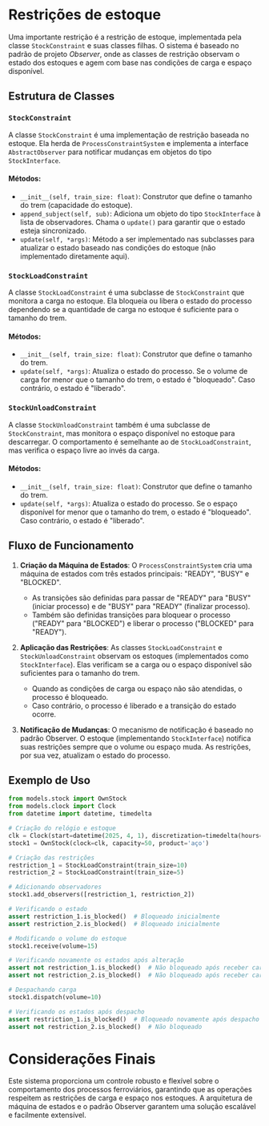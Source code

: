 # Restrições de estoque

Uma importante restrição é a restrição de estoque, implementada pela classe `StockConstraint` e suas classes filhas.
O sistema é baseado no padrão de projeto _Observer_, onde as classes de restrição observam o estado dos estoques e agem com base nas condições de carga e espaço disponível.

## Estrutura de Classes

### `StockConstraint`
A classe `StockConstraint` é uma implementação de restrição baseada no estoque. Ela herda de `ProcessConstraintSystem` e implementa a interface `AbstractObserver` para notificar mudanças em objetos do tipo `StockInterface`.

#### Métodos:
- `__init__(self, train_size: float)`: Construtor que define o tamanho do trem (capacidade do estoque).
- `append_subject(self, sub)`: Adiciona um objeto do tipo `StockInterface` à lista de observadores. Chama o `update()` para garantir que o estado esteja sincronizado.
- `update(self, *args)`: Método a ser implementado nas subclasses para atualizar o estado baseado nas condições do estoque (não implementado diretamente aqui).

### `StockLoadConstraint`
A classe `StockLoadConstraint` é uma subclasse de `StockConstraint` que monitora a carga no estoque. Ela bloqueia ou libera o estado do processo dependendo se a quantidade de carga no estoque é suficiente para o tamanho do trem.

#### Métodos:
- `__init__(self, train_size: float)`: Construtor que define o tamanho do trem.
- `update(self, *args)`: Atualiza o estado do processo. Se o volume de carga for menor que o tamanho do trem, o estado é "bloqueado". Caso contrário, o estado é "liberado".

### `StockUnloadConstraint`
A classe `StockUnloadConstraint` também é uma subclasse de `StockConstraint`, mas monitora o espaço disponível no estoque para descarregar. O comportamento é semelhante ao de `StockLoadConstraint`, mas verifica o espaço livre ao invés da carga.

#### Métodos:
- `__init__(self, train_size: float)`: Construtor que define o tamanho do trem.
- `update(self, *args)`: Atualiza o estado do processo. Se o espaço disponível for menor que o tamanho do trem, o estado é "bloqueado". Caso contrário, o estado é "liberado".


## Fluxo de Funcionamento

1. **Criação da Máquina de Estados**: O `ProcessConstraintSystem` cria uma máquina de estados com três estados principais: "READY", "BUSY" e "BLOCKED". 
   - As transições são definidas para passar de "READY" para "BUSY" (iniciar processo) e de "BUSY" para "READY" (finalizar processo). 
   - Também são definidas transições para bloquear o processo ("READY" para "BLOCKED") e liberar o processo ("BLOCKED" para "READY").

2. **Aplicação das Restrições**: As classes `StockLoadConstraint` e `StockUnloadConstraint` observam os estoques (implementados como `StockInterface`). Elas verificam se a carga ou o espaço disponível são suficientes para o tamanho do trem.
   - Quando as condições de carga ou espaço não são atendidas, o processo é bloqueado.
   - Caso contrário, o processo é liberado e a transição do estado ocorre.

3. **Notificação de Mudanças**: O mecanismo de notificação é baseado no padrão Observer. O estoque (implementando `StockInterface`) notifica suas restrições sempre que o volume ou espaço muda. As restrições, por sua vez, atualizam o estado do processo.

## Exemplo de Uso

```python
from models.stock import OwnStock
from models.clock import Clock
from datetime import datetime, timedelta

# Criação do relógio e estoque
clk = Clock(start=datetime(2025, 4, 1), discretization=timedelta(hours=1))
stock1 = OwnStock(clock=clk, capacity=50, product='aço')

# Criação das restrições
restriction_1 = StockLoadConstraint(train_size=10)
restriction_2 = StockLoadConstraint(train_size=5)

# Adicionando observadores
stock1.add_observers([restriction_1, restriction_2])

# Verificando o estado
assert restriction_1.is_blocked()  # Bloqueado inicialmente
assert restriction_2.is_blocked()  # Bloqueado inicialmente

# Modificando o volume do estoque
stock1.receive(volume=15)

# Verificando novamente os estados após alteração
assert not restriction_1.is_blocked()  # Não bloqueado após receber carga
assert not restriction_2.is_blocked()  # Não bloqueado após receber carga

# Despachando carga
stock1.dispatch(volume=10)

# Verificando os estados após despacho
assert restriction_1.is_blocked()  # Bloqueado novamente após despacho
assert not restriction_2.is_blocked()  # Não bloqueado

```

# Considerações Finais
Este sistema proporciona um controle robusto e flexível sobre o comportamento dos processos ferroviários,
garantindo que as operações respeitem as restrições de carga e espaço nos estoques. A arquitetura de máquina de estados 
e o padrão Observer garantem uma solução escalável e facilmente extensível.
